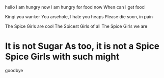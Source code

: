hello
I am hungry now
I am hungry for food now
When can I get food



Kingi you wanker 
You arsehole, I hate you heaps
Please die soon, in pain



The Spice Girls are cool
The Spicest Girls of all
The Spice Girls we are





It is not Sugar
As too, it is not a Spice
Spice Girls with such might
=======
goodbye
